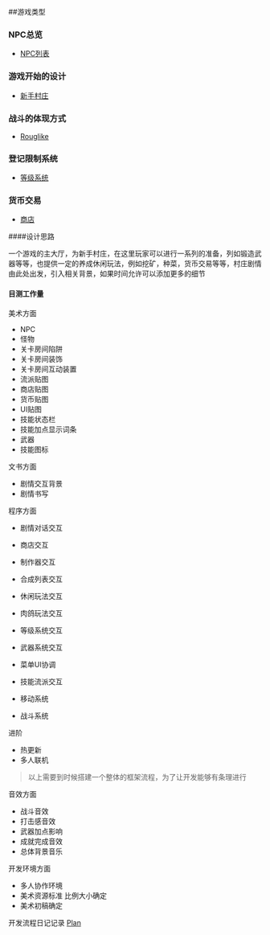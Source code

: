 ##游戏类型

### NPC总览
- [NPC列表](/NPC.md)

### 游戏开始的设计
- [新手村庄](/Village.md)

### 战斗的体现方式
- [Rouglike](/Rouglike.md)

### 登记限制系统
- [等级系统](/Level.md)

### 货币交易
- [商店](/Shop.md)

####设计思路

一个游戏的主大厅，为新手村庄，在这里玩家可以进行一系列的准备，列如锻造武器等等，也提供一定的养成休闲玩法，例如挖矿，种菜，货币交易等等，村庄剧情由此处出发，引入相关背景，如果时间允许可以添加更多的细节

#### 目测工作量
美术方面
- NPC
- 怪物
- 关卡房间陷阱
- 关卡房间装饰
- 关卡房间互动装置
- 流派贴图
- 商店贴图
- 货币贴图
- UI贴图
- 技能状态栏
- 技能加点显示词条
- 武器
- 技能图标

文书方面
- 剧情交互背景
- 剧情书写

程序方面
- 剧情对话交互
- 商店交互
- 制作器交互
- 合成列表交互
- 休闲玩法交互
- 肉鸽玩法交互
- 等级系统交互
- 武器系统交互
- 菜单UI协调

- 技能流派交互
- 移动系统
- 战斗系统


进阶
- 热更新
- 多人联机
> 以上需要到时候搭建一个整体的框架流程，为了让开发能够有条理进行

音效方面
- 战斗音效
- 打击感音效
- 武器加点影响
- 成就完成音效
- 总体背景音乐

开发环境方面
- 多人协作环境
- 美术资源标准 比例大小确定
- 美术初稿确定

开发流程日记记录
[Plan](/计划/plan1.md)